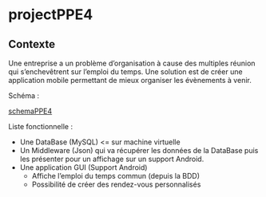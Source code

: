 projectPPE4
===========

Contexte
--------

Une entreprise a un problème d’organisation à cause des multiples réunion qui s’enchevêtrent sur l’emploi du temps.
Une solution est de créer une application mobile permettant de mieux organiser les évènements à venir.

Schéma :

[schemaPPE4](schemaPPE4.png)

Liste fonctionnelle :

- Une DataBase (MySQL) <= sur machine virtuelle
- Un Middleware (Json) qui va récupérer les données de la DataBase puis les présenter pour un affichage sur un support Android.
- Une application GUI (Support Android)
  - Affiche l’emploi du temps commun (depuis la BDD)
  - Possibilité de créer des rendez-vous personnalisés
